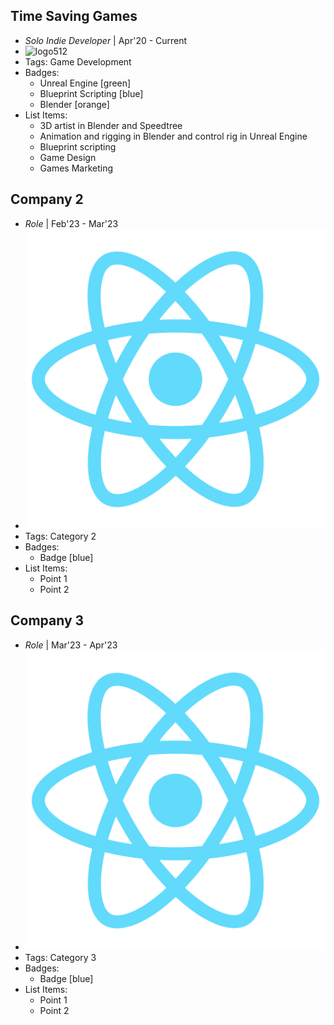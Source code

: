 ## Time Saving Games
- *Solo Indie Developer* | Apr'20 - Current
- ![logo512]()
- Tags: Game Development
- Badges:
  - Unreal Engine [green]
  - Blueprint Scripting [blue]
  - Blender [orange]
- List Items:
  - 3D artist in Blender and Speedtree
  - Animation and rigging in Blender and control rig in Unreal Engine 
  - Blueprint scripting 
  - Game Design
  - Games Marketing

## Company 2
- *Role* | Feb'23 - Mar'23
- ![logo512](../assets/logo512.png)
- Tags: Category 2
- Badges:
  - Badge [blue]
- List Items:
  - Point 1
  - Point 2

## Company 3
- *Role* | Mar'23 - Apr'23
- ![logo512](../assets/logo512.png)
- Tags: Category 3
- Badges:
  - Badge [blue]
- List Items:
  - Point 1
  - Point 2